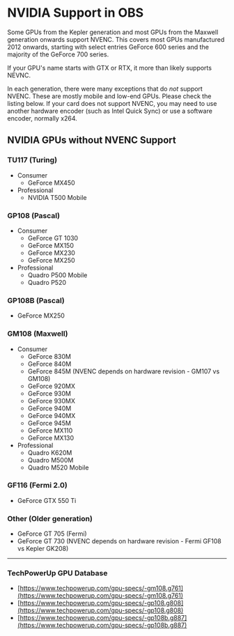 # NVIDIA Support in OBS

Some GPUs from the Kepler generation and most GPUs from the Maxwell generation onwards support NVENC. This covers most GPUs manufactured 2012 onwards, starting with select entries GeForce 600 series and the majority of the GeForce 700 series.

If your GPU's name starts with GTX or RTX, it more than likely supports NEVNC.

In each generation, there were many exceptions that do *not* support NVENC. These are mostly mobile and low-end GPUs. Please check the listing below. If your card does not support NVENC, you may need to use another hardware encoder (such as Intel Quick Sync) or use a software encoder, normally x264.

## NVIDIA GPUs without NVENC Support

### TU117 (Turing)

- Consumer
  - GeForce MX450
- Professional
  - NVIDIA T500 Mobile

### GP108 (Pascal)

- Consumer
  - GeForce GT 1030
  - GeForce MX150
  - GeForce MX230
  - GeForce MX250
- Professional
  - Quadro P500 Mobile
  - Quadro P520

### GP108B (Pascal)

- GeForce MX250

### GM108 (Maxwell)

- Consumer
  - GeForce 830M
  - GeForce 840M
  - GeForce 845M (NVENC depends on hardware revision - GM107 vs GM108)
  - GeForce 920MX
  - GeForce 930M
  - GeForce 930MX
  - GeForce 940M
  - GeForce 940MX
  - GeForce 945M
  - GeForce MX110
  - GeForce MX130
- Professional
  - Quadro K620M
  - Quadro M500M
  - Quadro M520 Mobile

### GF116 (Fermi 2.0)

- GeForce GTX 550 Ti

### Other (Older generation)

- GeForce GT 705 (Fermi)
- GeForce GT 730 (NVENC depends on hardware revision - Fermi GF108 vs Kepler GK208)

----

### TechPowerUp GPU Database

- [https://www.techpowerup.com/gpu-specs/-gm108.g761](https://www.techpowerup.com/gpu-specs/-gm108.g761)
- [https://www.techpowerup.com/gpu-specs/-gp108.g808](https://www.techpowerup.com/gpu-specs/-gp108.g808)
- [https://www.techpowerup.com/gpu-specs/-gp108b.g887](https://www.techpowerup.com/gpu-specs/-gp108b.g887)